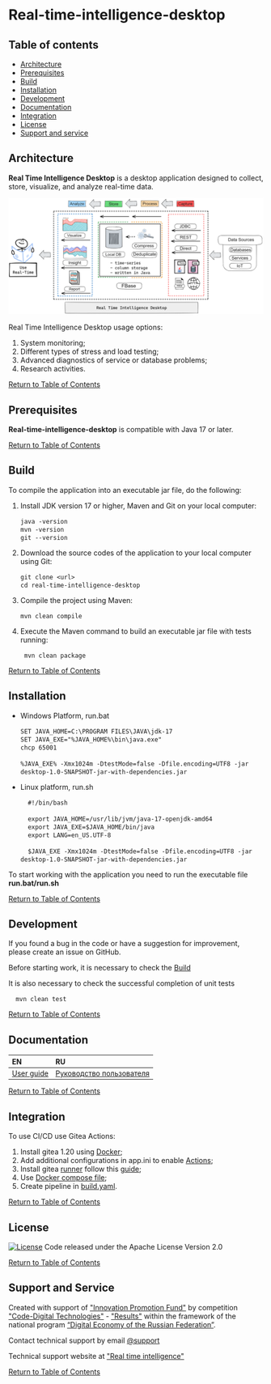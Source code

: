 # Real-time-intelligence-desktop

## Table of contents

- [Architecture](#architecture)
- [Prerequisites](#prerequisites)
- [Build](#build)
- [Installation](#installation)
- [Development](#development)
- [Documentation](#documentation)
- [Integration](#integration)
- [License](#license)
- [Support and service](#support-and-service)

## Architecture

**Real Time Intelligence Desktop** is a desktop application designed to collect, store, visualize, and analyze real-time data.

![schema](docs/guides/user/media/schema.png)

Real Time Intelligence Desktop usage options:

1. System monitoring;
2. Different types of stress and load testing;
3. Advanced diagnostics of service or database problems;
4. Research activities.

[Return to Table of Contents](#table-of-contents)

## Prerequisites

**Real-time-intelligence-desktop** is compatible with Java 17 or later.

[Return to Table of Contents](#table-of-contents)

## Build

To compile the application into an executable jar file, do the following:

1. Install JDK version 17 or higher, Maven and Git on your local computer:
    ```shell
    java -version  
    mvn -version
    git --version 
    ``` 
2. Download the source codes of the application to your local computer using Git:

    ```shell
    git clone <url>
    cd real-time-intelligence-desktop
    ```

3. Compile the project using Maven:
    ```shell
    mvn clean compile
   ```

4. Execute the Maven command to build an executable jar file with tests running:
    ```shell
     mvn clean package
    ```

[Return to Table of Contents](#table-of-contents)

## Installation

- Windows Platform, run.bat
    ```shell
    SET JAVA_HOME=C:\PROGRAM FILES\JAVA\jdk-17  
    SET JAVA_EXE="%JAVA_HOME%\bin\java.exe"
    chcp 65001
  
    %JAVA_EXE% -Xmx1024m -DtestMode=false -Dfile.encoding=UTF8 -jar desktop-1.0-SNAPSHOT-jar-with-dependencies.jar
    ```
- Linux platform, run.sh
  ```shell
    #!/bin/bash
  
    export JAVA_HOME=/usr/lib/jvm/java-17-openjdk-amd64
    export JAVA_EXE=$JAVA_HOME/bin/java
    export LANG=en_US.UTF-8

    $JAVA_EXE -Xmx1024m -DtestMode=false -Dfile.encoding=UTF8 -jar desktop-1.0-SNAPSHOT-jar-with-dependencies.jar
  ```

To start working with the application you need to run the executable file **run.bat/run.sh**

[Return to Table of Contents](#table-of-contents)

## Development

If you found a bug in the code or have a suggestion for improvement, please create an issue on GitHub.

Before starting work, it is necessary to check the [Build](#build)

It is also necessary to check the successful completion of unit tests

  ```shell
    mvn clean test
  ```

[Return to Table of Contents](#table-of-contents)

## Documentation

| EN                                              | RU                                                            |
|:------------------------------------------------|:--------------------------------------------------------------|
| [User guide](docs/guides/user/user-guide-en.md) | [Руководство пользователя](docs/guides/user/user-guide-ru.md) |

[Return to Table of Contents](#table-of-contents)

## Integration

To use CI/CD use Gitea Actions:

1. Install gitea 1.20 using [Docker](https://docs.gitea.com/next/installation/install-with-docker);
2. Add additional configurations in app.ini to enable [Actions](https://blog.gitea.io/2022/12/feature-preview-gitea-actions/); 
3. Install gitea [runner](https://gitea.com/gitea/act_runner) follow this [guide](https://blog.gitea.io/2022/12/feature-preview-gitea-actions/);
4. Use [Docker compose file](docs/docker/docker-compose.yml);
5. Create pipeline in [build.yaml](.gitea/workflows/build.yaml).

[Return to Table of Contents](#table-of-contents)

## License

[![License](https://img.shields.io/badge/License-Apache_2.0-blue.svg)](https://opensource.org/licenses/Apache-2.0)
Code released under the Apache License Version 2.0

[Return to Table of Contents](#table-of-contents)

## Support and Service

Created with support of ["Innovation Promotion Fund"](https://fasie.ru/) by competition ["Code-Digital Technologies"](https://fasie.ru/press/fund/kod-dt/) - ["Results"](https://fasie.ru/press/fund/kod-dt-results/) within the framework of the national program [“Digital Economy of the Russian Federation”](https://digital.gov.ru/ru/activity/directions/858/).

Contact technical support by email [@support](mailto:support@real-time-intelligence.ru)

Technical support website at ["Real time intelligence"](https://support.real-time-intelligence.ru)

[Return to Table of Contents](#table-of-contents)
